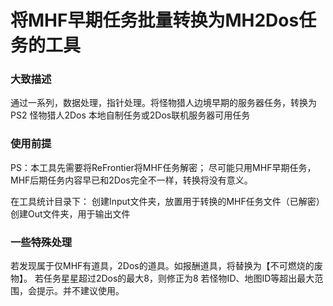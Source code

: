# 将MHF早期任务批量转换为MH2Dos任务的工具 #

### 大致描述 ###

通过一系列，数据处理，指针处理。将怪物猎人边境早期的服务器任务，转换为PS2 怪物猎人2Dos 本地自制任务或2Dos联机服务器可用任务

### 使用前提 ###

PS：本工具先需要将ReFrontier将MHF任务解密；
尽可能只用MHF早期任务，MHF后期任务内容早已和2Dos完全不一样，转换将没有意义。

在工具统计目录下：
创建Input文件夹，放置用于转换的MHF任务文件（已解密）
创建Out文件夹，用于输出文件

### 一些特殊处理 ###

若发现属于仅MHF有道具，2Dos的道具。如报酬道具，将替换为【不可燃烧的废物】。
若任务星星超过2Dos的最大8，则修正为8
若怪物ID、地图ID等超出最大范围，会提示。并不建议使用。